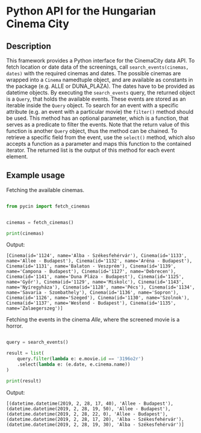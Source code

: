 # Python API for the Hungarian Cinema City

## Description

This framework provides a Python interface for the CinemaCity data API. To fetch location or date data of the screenings, call `search_events(cinemas, dates)` with the required cinemas and dates. The possible cinemas are wrapped into a `Cinema` namedtuple object, and are available as constants in the package (e.g. ALLE or DUNA_PLAZA). The dates have to be provided as datetime objects. By executing the `search_events` query, the returned object is a `Query`, that holds the available events. These events are stored as an iterable inside the `Query` object. To search for an event with a specific attribute (e.g. an event with a particular movie) the `filter()` method should be used. This method has an optional parameter, which is a function, that serves as a predicate to filter the events. Note that the return value of this function is another `Query` object, thus the method can be chained. To retrieve a specific field from the event, use the `select()` method, which also accepts a function as a parameter and maps this function to the contained iterator. The returned list is the output of this method for each event element.

## Example usage

Fetching the available cinemas.

```python

from pycin import fetch_cinemas


cinemas = fetch_cinemas()

print(cinemas)
```

Output:

```
[Cinema(id='1124', name='Alba - Székesfehérvár'), Cinema(id='1133', name='Allee - Budapest'), Cinema(id='1132', name='Aréna - Budapest'), Cinema(id='1131', name='Balaton - Veszprém'), Cinema(id='1139', name='Campona - Budapest'), Cinema(id='1127', name='Debrecen'), Cinema(id='1141', name='Duna Pláza - Budapest'), Cinema(id='1125', name='Győr'), Cinema(id='1129', name='Miskolc'), Cinema(id='1143', name='Nyíregyháza'), Cinema(id='1128', name='Pécs'), Cinema(id='1134', name='Savaria - Szombathely'), Cinema(id='1136', name='Sopron'), Cinema(id='1126', name='Szeged'), Cinema(id='1130', name='Szolnok'), Cinema(id='1137', name='Westend - Budapest'), Cinema(id='1135', name='Zalaegerszeg')]
```

Fetching the events in the cinema *Alle*, where the screened movie is a horror.

```python

query = search_events()

result = list(
    query.filter(lambda e: e.movie.id == '3196o2r')
    .select(lambda e: (e.date, e.cinema.name))
)

print(result)
```

Output:

```
[(datetime.datetime(2019, 2, 28, 17, 40), 'Allee - Budapest'), (datetime.datetime(2019, 2, 28, 19, 50), 'Allee - Budapest'), (datetime.datetime(2019, 2, 28, 22, 0), 'Allee - Budapest'), (datetime.datetime(2019, 2, 28, 17, 20), 'Alba - Székesfehérvár'), (datetime.datetime(2019, 2, 28, 19, 30), 'Alba - Székesfehérvár')]
```
